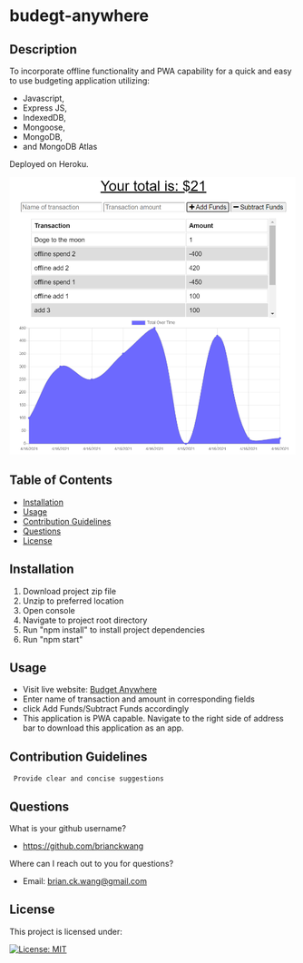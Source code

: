 # budegt-anywhere
## Description
To incorporate offline functionality and PWA capability for a quick and easy to use budgeting application utilizing:
  - Javascript, 
  - Express JS,
  - IndexedDB,
  - Mongoose,
  - MongoDB,
  - and MongoDB Atlas

Deployed on Heroku.

![main pic](https://github.com/BrianCKWang/budegt-anywhere/blob/main/public/img/main-01.png)

## Table of Contents
* [Installation](#installation)
* [Usage](#usage)
* [Contribution Guidelines](#contribution-guidelines)
* [Questions](#questions)
* [License](#license)


## Installation
  1. Download project zip file
  1. Unzip to preferred location
  1. Open console
  1. Navigate to project root directory
  1. Run "npm install" to install project dependencies
  1. Run "npm start"

## Usage 
  
  - Visit live website: [Budget Anywhere](https://serene-hamlet-76290.herokuapp.com/)
  - Enter name of transaction and amount in corresponding fields
  - click Add Funds/Subtract Funds accordingly
  - This application is PWA capable. Navigate to the right side of address bar to download this application as an app.

## Contribution Guidelines

     Provide clear and concise suggestions

## Questions
What is your github username? 

  * https://github.com/brianckwang

Where can I reach out to you for questions? 

  * Email: brian.ck.wang@gmail.com

## License
This project is licensed under:

[![License: MIT](https://img.shields.io/badge/License-MIT-yellow.svg)](https://opensource.org/licenses/MIT)
